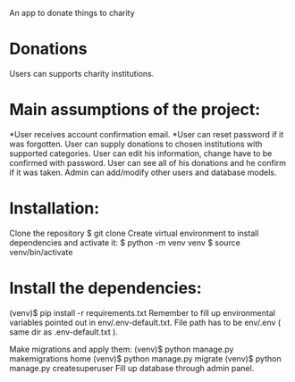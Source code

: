An app to donate things to charity


# Donations
Users can supports charity institutions.

# Main assumptions of the project:
*User receives account confirmation email.
*User can reset password if it was forgotten.
User can supply donations to chosen institutions with supported categories.
User can edit his information, change have to be confirmed with password.
User can see all of his donations and he confirm if it was taken.
Admin can add/modify other users and database models.
# Installation:
Clone the repository
$ git clone 
Create virtual environment to install dependencies and activate it:
$ python -m venv venv
$ source venv/bin/activate
# Install the dependencies:
(venv)$ pip install -r requirements.txt
Remember to fill up environmental variables pointed out in env/.env-default.txt. File path has to be env/.env ( same dir as .env-default.txt ).

Make migrations and apply them:
(venv)$ python manage.py makemigrations home
(venv)$ python manage.py migrate
(venv)$ python manage.py createsuperuser
Fill up database through admin panel.
